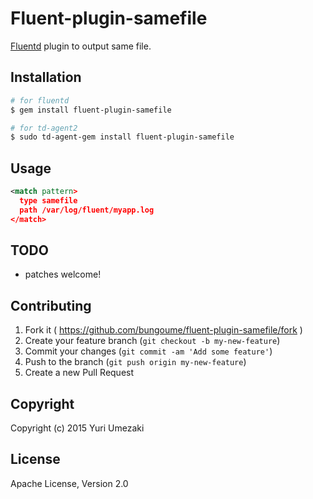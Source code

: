 # Fluent-plugin-samefile

[Fluentd](http://fluentd.org) plugin to output same file.


## Installation

```bash
# for fluentd
$ gem install fluent-plugin-samefile

# for td-agent2
$ sudo td-agent-gem install fluent-plugin-samefile
```


## Usage

```xml
<match pattern>
  type samefile
  path /var/log/fluent/myapp.log
</match>
```


## TODO

* patches welcome!


## Contributing

1. Fork it ( https://github.com/bungoume/fluent-plugin-samefile/fork )
2. Create your feature branch (`git checkout -b my-new-feature`)
3. Commit your changes (`git commit -am 'Add some feature'`)
4. Push to the branch (`git push origin my-new-feature`)
5. Create a new Pull Request


## Copyright

Copyright (c) 2015 Yuri Umezaki


## License

Apache License, Version 2.0
